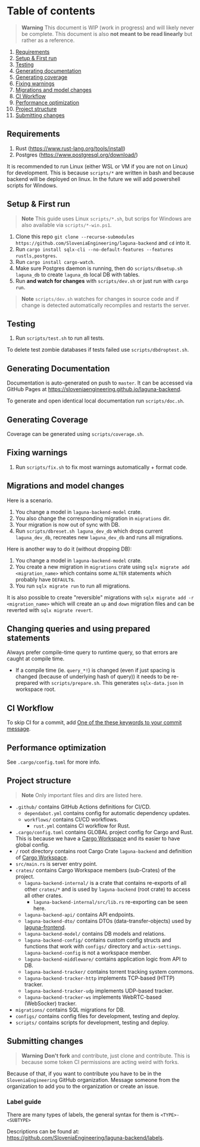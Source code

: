 # Table of contents

> **Warning**
> This document is WIP (work in progress) and will likely never be complete.
> This document is also **not meant to be read linearly** but rather as a reference.

1. [Requirements](#requirements)
2. [Setup & First run](#setup--first-run)
3. [Testing](#testing)
4. [Generating documentation](#generating-documentation)
5. [Generating coverage](#generating-coverage)
6. [Fixing warnings](#fixing-warnings)
7. [Migrations and model changes](#migrations-and-model-changes)
8. [CI Workflow](#ci-workflow)
9. [Performance optimization](#performance-optimization)
10. [Project structure](#project-structure)
11. [Submitting changes](#submitting-changes)

## Requirements

1. Rust (https://www.rust-lang.org/tools/install)
2. Postgres (https://www.postgresql.org/download/)

It is recommended to run Linux (either WSL or VM if you are not on Linux) for development.
This is because `scripts/*` are written in bash and because backend will be deployed on linux.
In the future we will add powershell scripts for Windows.

## Setup & First run

> **Note**
> This guide uses Linux `scripts/*.sh`, but scrips for Windows are also available via `scripts/*-win.ps1`.

1. Clone this repo `git clone --recurse-submodules https://github.com/SloveniaEngineering/laguna-backend` and `cd` into it.
2. Run `cargo install sqlx-cli --no-default-features --features rustls,postgres`.
3. Run `cargo install cargo-watch`.
4. Make sure Postgres daemon is running, then do `scripts/dbsetup.sh laguna_db` to create `laguna_db` local DB with tables.
5. Run **and watch for changes** with `scripts/dev.sh` or just run with `cargo run`.

> **Note**
> `scripts/dev.sh` watches for changes in source code and if change is detected automatically recompiles and restarts the server.

## Testing

1. Run `scripts/test.sh` to run all tests.

To delete test zombie databases if tests failed use `scripts/dbdroptest.sh`.

## Generating Documentation

Documentation is auto-generated on push to `master`. 
It can be accessed via GitHub Pages at https://sloveniaengineering.github.io/laguna-backend.

To generate and open identical local documentation run `scripts/doc.sh`.

## Generating Coverage

Coverage can be generated using `scripts/coverage.sh`.

## Fixing warnings

1. Run `scripts/fix.sh` to fix most warnings automatically + format code.

## Migrations and model changes

Here is a scenario.

1. You change a model in `laguna-backend-model` crate.
2. You also change the corresponding migration in `migrations` dir.
3. Your migration is now out of sync with DB.
4. Run `scripts/dbreset.sh laguna_dev_db` which drops current `laguna_dev_db`, recreates new `laguna_dev_db` and runs all migrations.

Here is another way to do it (without dropping DB):

1. You change a model in `laguna-backend-model` crate.
2. You create a new migration in `migrations` crate using `sqlx migrate add <migration_name>` which contains some `ALTER` statements which probably have `DEFAULT`s.
3. You run `sqlx migrate run` to run all migrations.

It is also possible to create "reversible" migrations with `sqlx migrate add -r <migration_name>`
which will create an `up` and `down` migration files and can be reverted with `sqlx migrate revert`.

## Changing queries and using prepared statements

Always prefer compile-time query to runtime query, so that errors are caught at compile time.

* If a compile time (ie. `query_*!`) is changed (even if just spacing is changed (because of underlying hash of query)) it needs to be re-prepared with `scripts/prepare.sh`. 
  This generates `sqlx-data.json` in workspace root.

## CI Workflow

To skip CI for a commit, add [One of the these keywords to your commit message](https://docs.github.com/en/actions/managing-workflow-runs/skipping-workflow-runs).

## Performance optimization

See `.cargo/config.toml` for more info.

## Project structure

> **Note**
> Only important files and dirs are listed here.

- `.github/` contains GitHub Actions definitions for CI/CD.
  - `dependabot.yml` contains config for automatic dependency updates.
  - `workflows/` contains CI/CD workflows.
    - `rust.yml` contains CI workflow for Rust.
- `.cargo/config.toml` contains GLOBAL project config for Cargo and Rust. This is because we have a [Cargo Workspace](https://doc.rust-lang.org/book/ch14-03-cargo-workspaces.html) and its easier to have global config.
- `/` root directory contains root Cargo Crate `laguna-backend` and definition of [Cargo Workspace](https://doc.rust-lang.org/book/ch14-03-cargo-workspaces.html).
- `src/main.rs` is server entry point.
- `crates/` contains Cargo Workspace members (sub-Crates) of the project.
  - `laguna-backend-internal/` is a crate that contains re-exports of all other `crates/*` and is used by `laguna-backend` (root crate) to access all other crates.
    - `laguna-backend-internal/src/lib.rs` re-exporting can be seen here.
  - `laguna-backend-api/` contains API endpoints.
  - `laguna-backend-dto/` contains DTOs (data-transfer-objects) used by [laguna-frontend](https://github.com/SloveniaEngineering/laguna-frontend).
  - `laguna-backend-model/` contains DB models and relations.
  - `laguna-backend-config/` contains custom config structs and functions that work with `configs/` directory and `actix-settings`. `laguna-backend-config` is not a workspace member.
  - `laguna-backend-middleware/` contains application logic from API to DB.
  - `laguna-backend-tracker/` contains torrent tracking system commons.
  - `laguna-backend-tracker-http` implements TCP-based (HTTP) tracker.
  - `laguna-backend-tracker-udp` implements UDP-based tracker.
  - `laguna-backend-tracker-ws` implements WebRTC-based (WebSocker) tracker.
- `migrations/` contains SQL migrations for DB.
- `configs/` contains config files for development, testing and deploy.
- `scripts/` contains scripts for development, testing and deploy.

## Submitting changes

> **Warning**
> **Don't fork** and contribute, just clone and contribute.
> This is because some token CI permissions are acting weird with forks.

Because of that, if you want to contribute you have to be in the `SloveniaEngineering` GitHub organization.
Message someone from the organization to add you to the organization or create an issue.

### Label guide

There are many types of labels, the general syntax for them is `<TYPE>-<SUBTYPE>`

Descriptions can be found at: https://github.com/SloveniaEngineering/laguna-backend/labels.
